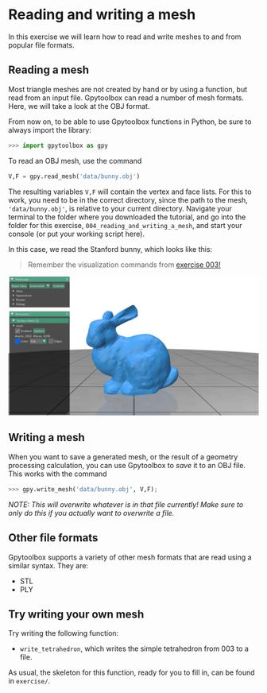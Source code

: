 # Reading and writing a mesh

In this exercise we will learn how to read and write meshes to and from popular
file formats.


## Reading a mesh

Most triangle meshes are not created by hand or by using a function, but read
from an input file.
Gpytoolbox can read a number of mesh formats.
Here, we will take a look at the OBJ format.

From now on, to be able to use Gpytoolbox functions in Python, be sure to always
import the library:
```python
>>> import gpytoolbox as gpy
```

To read an OBJ mesh, use the command
```python
V,F = gpy.read_mesh('data/bunny.obj')
```
The resulting variables `V,F` will contain the vertex and face lists.
For this to work, you need to be in the correct directory, since the path to
the mesh, `'data/bunny.obj'`, is relative to your current directory.
Navigate your terminal to the folder where you downloaded the tutorial, and go
into the folder for this exercise, `004_reading_and_writing_a_mesh`, and start
your console (or put your working script here).

In this case, we read the Stanford bunny, which looks like this:
> Remember the visualization commands from [exercise 003!](../003_a_triangle_mesh/003_a_triangle_mesh.md)

![The Stanford bunny, loaded from an OBJ file](assets/bunnyread.png)


## Writing a mesh

When you want to save a generated mesh, or the result of a geometry processing
calculation, you can use Gpytoolbox to _save_ it to an OBJ file.
This works with the command
```python
>>> gpy.write_mesh('data/bunny.obj', V,F);
```

_NOTE: This will overwrite whatever is in that file currently!
Make sure to only do this if you actually want to overwrite a file._


## Other file formats

Gpytoolbox supports a variety of other mesh formats that are read using a
similar syntax.
They are:
* STL
* PLY


## Try writing your own mesh

Try writing the following function:
* `write_tetrahedron`, which writes the simple tetrahedron from 003 to a file.

As usual, the skeleton for this function, ready for you to fill in, can be
found in `exercise/`.
